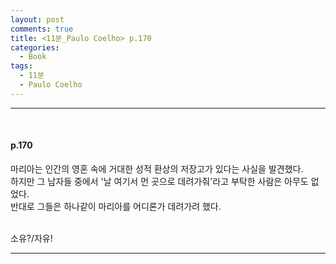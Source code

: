 ```yaml
---
layout: post
comments: true
title: <11분_Paulo Coelho> p.170
categories: 
  - Book
tags:
  - 11분
  - Paulo Coelho
---
```


<hr><br>
<h4>p.170</h4>
마리아는 인간의 영혼 속에 거대한 성적 환상의 저장고가 있다는 사실을 발견했다.<br>
하지만 그 남자들 중에서 '날 여기서 먼 곳으로 데려가줘'라고 부탁한 사람은 아무도 없었다.<br>
반대로 그들은 하나같이 마리아를 어디론가 데려가려 했다.<br><br>

소유?/자유!
<hr><br>
